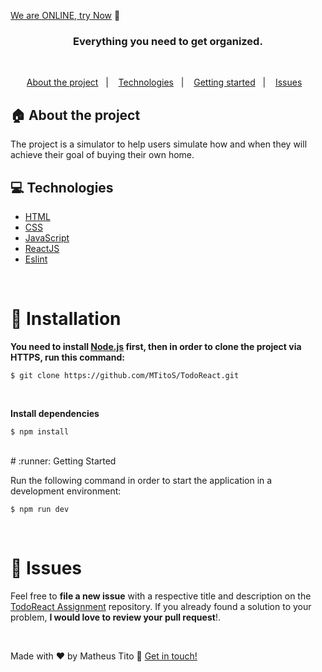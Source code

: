 [We are ONLINE, try Now](https://todo-react-mtitos.vercel.app) :tada:<br>


<h3 align="center">
  Everything you need to get organized.
</h3>

<br>

<p align="center">
  <a href="#house-about-the-project">About the project</a>&nbsp;&nbsp;&nbsp;|&nbsp;&nbsp;&nbsp;
  <a href="#computer-technologies">Technologies</a>&nbsp;&nbsp;&nbsp;|&nbsp;&nbsp;&nbsp;
  <a href="#construction_worker-installation">Getting started</a>&nbsp;&nbsp;&nbsp;|&nbsp;&nbsp;&nbsp;
  <a href="#bug-issues">Issues</a>&nbsp;&nbsp;&nbsp;
</p>

## :house: About the project

The project is a simulator to help users simulate how and when they will achieve their goal of buying their own home.
<br>

## :computer: Technologies

- [HTML](https://www.w3schools.com/html/)
- [CSS](https://www.w3schools.com/css/)
- [JavaScript](https://developer.mozilla.org/en-US/docs/Web/JavaScript)
- [ReactJS](https://reactjs.org/)
- [Eslint](https://eslint.org/)


<br>

# :construction_worker: Installation

**You need to install [Node.js](https://nodejs.org/en/download/) first, then in order to clone the project via HTTPS, run this command:**

```$ git clone https://github.com/MTitoS/TodoReact.git```

<br>

**Install dependencies**

```$ npm install```

<br>
# :runner: Getting Started

Run the following command in order to start the application in a development environment:

```$ npm run dev```

<br>


# :bug: Issues

Feel free to **file a new issue** with a respective title and description on the [TodoReact Assignment](https://github.com/MTitoS/TodoReact/issues) repository. If you already found a solution to your problem, **I would love to review your pull request**!.

<br>

Made with ♥ by Matheus Tito :wave: [Get in touch!](https://www.linkedin.com/in/matheus-tito-silva/)


